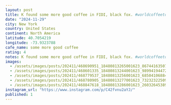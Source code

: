```yaml
---
layout: post
title: K found some more good coffee in FIDI, black fox. #worldcoffeetour
date: "2024-11-29"
city: New York
country: United States
continent: North America
latitude: 40.7054219
longitude: -73.9323788
cafe_name: some more good coffee
rating: 4
notes: K found some more good coffee in FIDI, black fox. #worldcoffeetour
images:
  - /assets/images/posts/202411/468690951_18480813265001623_8674416350760197745_n_18016525133638226.jpg
  - /assets/images/posts/202411/468601335_18480813244001623_989941944725038024_n_18155765323327239.jpg
  - /assets/images/posts/202411/468779537_18480813256001623_6850410688428648268_n_17938142552938970.jpg
  - /assets/images/posts/202411/468780905_18480813277001623_7323232250976741139_n_18040607906186334.jpg
  - /assets/images/posts/202411/468847618_18480813286001623_2603264538979369175_n_17868010209182089.jpg
instagram_url: "https://www.instagram.com/p/C42fvnu2aYJ/"
published: 1
---
```

